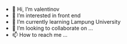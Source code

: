 - 👋 Hi, I’m valentinov
- 👀 I’m interested in front end
- 🌱 I’m currently learning Lampung University
- 💞️ I’m looking to collaborate on ...
- 📫 How to reach me ...

<!---
valentinov8060/valentinov8060 is a ✨ special ✨ repository because its `README.md` (this file) appears on your GitHub profile.
You can click the Preview link to take a look at your changes.
--->
